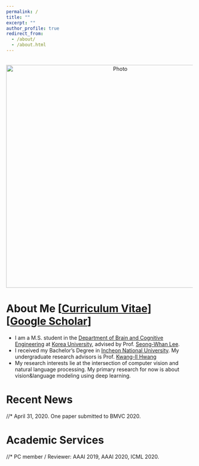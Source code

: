```yaml
---
permalink: /
title: ""
excerpt: ""
author_profile: true
redirect_from: 
  - /about/
  - /about.html
---
```



<p align="center">
  <img src="https://MonsKim999.github.io/images/profile2.jpg?raw=true" alt="Photo" style="width: 600px;"/> 
</p>


# About Me [[Curriculum Vitae](https://monskim999.github.io//files/CV__Jung_Jun_Kim.pdf)] [[Google Scholar](https://scholar.google.co.kr/)]
* I am a M.S. student in the [Department of Brain and Cognitive Engineering](https://brain.korea.ac.kr//) at [Korea University](https://www.korea.ac.kr/), advised by Prof. [Seong-Whan Lee](http://pr.korea.ac.kr/sub2_1.php?code=LSW). 
* I received my Bachelor’s Degree in [Incheon National University](http://inu.ac.kr/). My undergraduate research advisors is Prof. [Kwang-Il Hwang](https://sites.google.com/site/brightdayian/)
* My research interests lie at the intersection of computer vision and natural language processing. My primary research for now is about vision&language modeling using deep learning.

# Recent News
//* April 31, 2020. One paper submitted to BMVC 2020.


# Academic Services
//* PC member / Reviewer: AAAI 2019, AAAI 2020, ICML 2020.
